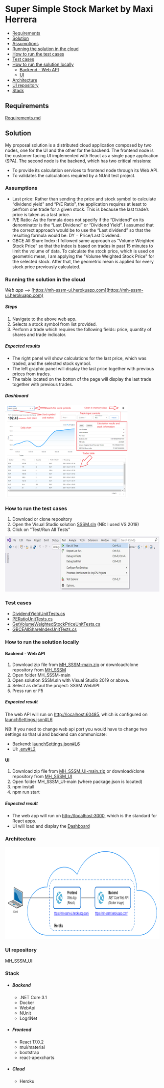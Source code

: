 # Super Simple Stock Market by Maxi Herrera
- [Requirements](#Requirements)
- [Solution](#Solution)
- [Assumptions](#Assumptions)
- [Running the solution in the cloud](#Running-the-solution-in-the-cloud)
- [How to run the test cases](#How-to-run-the-test-cases)
- [Test cases](#Test-cases)
- [How to run the solution locally](#How-to-run-the-solution-locally)
  * [Backend - Web API](#backend---Web-API)
  * [UI](#UI)
- [Architecture](#Architecture)
- [UI repository](#UI-repository)
- [Stack](#Stack)

## Requirements
[Requirements.md](https://github.com/herreramaxi/MH_SSSM/blob/main/resources/Requirements.md)

## Solution
My proposal solution is a distributed cloud application composed by two nodes, one for the UI and the other for the backend. The frontend node is the customer facing UI implemented with React as a single page application (SPA). The second node is the backend, which has two critical missions: 
 * To provide its calculation services to frontend node through its Web API. 
 * To validates the calculations required by a NUnit test project.

### Assumptions
* Last price: Rather than sending the price and stock symbol to calculate “dividend yield” and “P/E Ratio”, the application requires at least to perfrom one trade for a given stock. This is because the last trade’s price is taken as a last price.
* P/E Ratio: As the formula does not specify if the “Dividend” on its denominator is the “Last Dividend” or “Dividend Yield”. I assumed that the correct approach would be to use the “Last dividend” so that the resulting formula would be: DY = Price/Last Dividend.
* GBCE All Share Index: I followed same approach as “Volume Weighted Stock Price” so that the index is based on trades in past 15 minutes to limit the volume of data.
To calculate the stock price, which is used on geometric mean, I am applying the "Volume Weighted Stock Price" for the selected stock. After that, the geometric mean is applied for every stock price previously calculated.

### Running the solution in the cloud
*Web app -->* [https://mh-sssm-ui.herokuapp.com](https://mh-sssm-ui.herokuapp.com)

##### Steps
1. Navigate to the above web app.
2. Selects a stock symbol from list provided.
3. Perform a trade which requires the following fields: price, quantity of shares and trade indicator.

##### Expected results
* The right panel will show calculations for the last price, which was traded, and the selected stock symbol.
* The left graphic panel will display the last price together with previous prices from trades.
* The table located on the botton of the page will display the last trade together with previous trades.
##### Dashboard
<img src="https://github.com/herreramaxi/MH_SSSM/blob/main/resources/DashboardWIthAnnotations.png" alt="DashboardWIthAnnotations" width="400" height="300">

### How to run the test cases
1. Download or clone repository
2. Open the Visual Studio solution [SSSM.sln](https://github.com/herreramaxi/MH_SSSM/blob/main/SSSM.sln) (NB: I used VS 2019)
3. Click on "Test/Run All Tests"

<img src="https://github.com/herreramaxi/MH_SSSM/blob/main/resources/TestsRunAll.JPG" alt="TestsRunAll" width="600" height="180">

### Test cases
- [DividendYieldUnitTests.cs](https://github.com/herreramaxi/MH_SSSM/blob/main/SSSM.Test/DividendYieldUnitTests.cs) 
 - [PERatioUnitTests.cs](https://github.com/herreramaxi/MH_SSSM/blob/main/SSSM.Test/PERatioUnitTests.cs)
 - [GetVolumeWeightedStockPriceUnitTests.cs](https://github.com/herreramaxi/MH_SSSM/blob/main/SSSM.Test/GetVolumeWeightedStockPriceUnitTests.cs)
 - [GBCEAllShareIndexUnitTests.cs](https://github.com/herreramaxi/MH_SSSM/blob/main/SSSM.Test/GBCEAllShareIndexUnitTests.cs)

### How to run the solution locally

#### Backend - Web API
1. Download zip file from [MH_SSSM-main.zip](https://github.com/herreramaxi/MH_SSSM/archive/refs/heads/main.zip) or download/clone repository from [MH_SSSM](https://github.com/herreramaxi/MH_SSSM)
2. Open folder MH_SSSM-main
3. Open solution SSSM.sln with Visual Studio 2019 or above.
4. Select as defaul the project: SSSM.WebAPI
5. Press run or F5

##### Expected result
The web API will run on [http://localhost:60485](http://localhost:60485), which is configured on [launchSettings.json#L6](https://github.com/herreramaxi/MH_SSSM/blob/f1dad3506adf80df8227a59cd79cb4ec52909a73/SSSM.WebAPI/Properties/launchSettings.json#L6)

NB: If you need to change web api port you would have to change two settings so that ui and backend can communicate:
* Backend: [launchSettings.json#L6](https://github.com/herreramaxi/MH_SSSM/blob/f1dad3506adf80df8227a59cd79cb4ec52909a73/SSSM.WebAPI/Properties/launchSettings.json#L6)
* UI: [.env#L2](https://github.com/herreramaxi/MH_SSSM_UI/blob/8923a58ed8ec00b35bba996ceaf61eb1ad272cb9/.env#L2)

#### UI
1. Download zip file from [MH_SSSM_UI-main.zip](https://github.com/herreramaxi/MH_SSSM_UI/archive/refs/heads/main.zip) or download/clone repository from [MH_SSSM_UI](https://github.com/herreramaxi/MH_SSSM_UI)
2. Open folder MH_SSSM_UI-main (where package.json is located)
3. npm install
4. npm run start

##### Expected result
* The web app will run on [http://localhost:3000](http://localhost:3000), which is the standard for React apps.
* UI will load and display the [Dashboard](https://github.com/herreramaxi/MH_SSSM/#dashboard)

### Architecture
<img src="https://github.com/herreramaxi/MH_SSSM/blob/main/resources/Architecture.png" width="900" height="300">

### UI repository
[MH_SSSM_UI](https://github.com/herreramaxi/MH_SSSM_UI) 

### Stack
- ##### Backend
    - .NET Core 3.1
    - Docker
    - WebApi
    - NUnit
    - Log4Net
- ##### Frontend
    - React 17.0.2
    - mui/material
    - bootstrap
    - react-apexcharts
- ##### Cloud
    - Heroku
